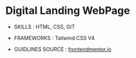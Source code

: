 # Digital Landing WebPage

- SKILLS : HTML, CSS, GIT

- FRAMEWORKS : Tailwind CSS V4

- GUIDLINES SOURCE : [frontendmentor.io](https://www.frontendmentor.io/)
